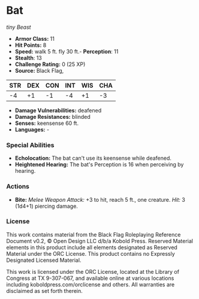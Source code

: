 # Bat

*tiny* *Beast*

- **Armor Class:** 11
- **Hit Points:** 8 
- **Speed:** walk 5 ft. fly 30 ft.- **Perception**: 11
- **Stealth**: 13
- **Challenge Rating:** 0 (25 XP)
- **Source:** Black Flag,

| STR | DEX | CON | INT | WIS | CHA |
| --- | --- | --- | --- | --- | --- |
| -4 | +1 | -1 | -4 | +1 | -3 |

- **Damage Vulnerabilities:** deafened
- **Damage Resistances:** blinded
- **Senses:** keensense 60 ft.
- **Languages:** -

### Special Abilities

- **Echolocation:** The bat can't use its keensense while deafened.
- **Heightened Hearing:** The bat's Perception is 16 when perceiving by hearing.

### Actions

- **Bite:** _Melee Weapon Attack:_ +3 to hit, reach 5 ft., one creature. _Hit:_ 3 (1d4+1) piercing damage.


### License

This work contains material from the Black Flag Roleplaying Reference Document v0.2, © Open Design LLC d/b/a Kobold Press. Reserved Material elements in this product include all elements designated as Reserved Material under the ORC License. This product contains no Expressly Designated Licensed Material.

This work is licensed under the ORC License, located at the Library of Congress at TX 9-307-067, and available online at various locations including koboldpress.com/orclicense and others. All warranties are disclaimed as set forth therein.
